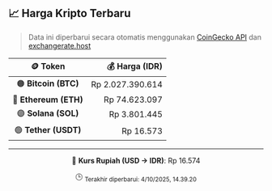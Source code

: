 

<!-- HARGA_KRIPTO -->
## 📈 Harga Kripto Terbaru

> Data ini diperbarui secara otomatis menggunakan [CoinGecko API](https://www.coingecko.com/) dan [exchangerate.host](https://exchangerate.host/)

<div align="center">

| 🪙 Token | 💰 Harga (IDR) |
|:------:|---------------:|
| 🟠 **Bitcoin (BTC)**   | Rp 2.027.390.614 |
| 🔵 **Ethereum (ETH)**  | Rp 74.623.097 |
| 🟣 **Solana (SOL)**    | Rp 3.801.445 |
| 🟢 **Tether (USDT)**   | Rp 16.573 |

---

💱 **Kurs Rupiah (USD → IDR)**: Rp 16.574

🕒 <sub>Terakhir diperbarui: 4/10/2025, 14.39.20</sub>

</div>
<!-- /HARGA_KRIPTO -->